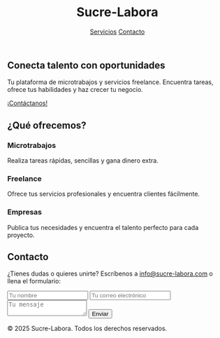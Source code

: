 <!DOCTYPE html>
<html lang="es">
<head>
  <meta charset="UTF-8">
  <meta name="viewport" content="width=device-width, initial-scale=1">
  <title> Sucre-Labora | Microtrabajos y Oportunidades</title>
  <link rel="stylesheet" href="styles.css">
</head>
<body>
  <header>
    <div class="container">
      <h1>Sucre-Labora</h1>
      <nav>
        <a href="#servicios">Servicios</a>
        <a href="#contacto">Contacto</a>
      </nav>
    </div>
  </header>

  <section class="hero">
    <div class="container">
      <h2>Conecta talento con oportunidades</h2>
      <p>Tu plataforma de microtrabajos y servicios freelance. Encuentra tareas, ofrece tus habilidades y haz crecer tu negocio.</p>
      <a href="#contacto" class="btn">¡Contáctanos!</a>
    </div>
  </section>

  <section id="servicios" class="servicios">
    <div class="container">
      <h2>¿Qué ofrecemos?</h2>
      <div class="servicios-lista">
        <div class="servicio">
          <h3>Microtrabajos</h3>
          <p>Realiza tareas rápidas, sencillas y gana dinero extra.</p>
        </div>
        <div class="servicio">
          <h3>Freelance</h3>
          <p>Ofrece tus servicios profesionales y encuentra clientes fácilmente.</p>
        </div>
        <div class="servicio">
          <h3>Empresas</h3>
          <p>Publica tus necesidades y encuentra el talento perfecto para cada proyecto.</p>
        </div>
      </div>
    </div>
  </section>

  <section id="contacto" class="contacto">
    <div class="container">
      <h2>Contacto</h2>
      <p>¿Tienes dudas o quieres unirte? Escríbenos a <a href="mailto:info@sucre-labora.com">info@sucre-labora.com</a> o llena el formulario:</p>
      <form>
        <input type="text" placeholder="Tu nombre" required>
        <input type="email" placeholder="Tu correo electrónico" required>
        <textarea placeholder="Tu mensaje" required></textarea>
        <button type="submit">Enviar</button>
      </form>
    </div>
  </section>

  <footer>
    <div class="container">
      <p>&copy; 2025 Sucre-Labora. Todos los derechos reservados.</p>
    </div>
  </footer>
</body>
</html>
